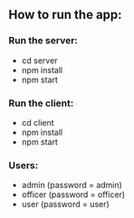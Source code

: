 ## How to run the app:
### Run the server:
- cd server
- npm install
- npm start
### Run the client:
- cd client
- npm install
- npm start

### Users:
- admin (password = admin)
- officer (password = officer)
- user (password = user)

